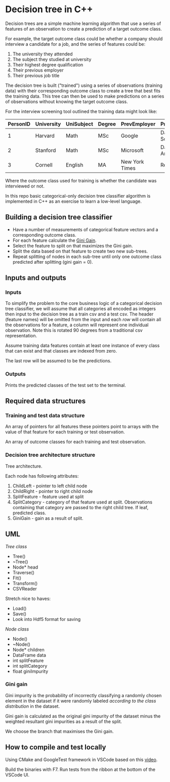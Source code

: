 # Decision tree in C++
Decision trees are a simple machine learning algorithm that use a series of features of an observation to create a prediction of a target outcome class.

For example, the target outcome class could be whether a company should interview a candidate for a job, and the series of features could be:

1. The university they attended
2. The subject they studied at university
3. Their highest degree qualification
4. Their previous employer
5. Their previous job title

The decision tree is built ("trained") using a series of observations (training data) with their corresponding outcome class to create a tree that best fits the training data. This tree can then be used to make predictions on a series of observations without knowing the target outcome class.

For the interview screening tool outlined the training data might look like:

| PersonID | University | UniSubject | Degree | PrevEmployer   | PrevTitle      | Interviewed |
|----------|------------|------------|--------|----------------|----------------|-------------|
| 1        | Harvard    | Math       | MSc    | Google         | Data Scientist | Yes         |
| 2        | Stanford   | Math       | MSc    | Microsoft      | Data Analyst   | Yes         |
| 3        | Cornell    | English    | MA     | New York Times | Reporter       | No          |

Where the outcome class used for training is whether the candidate was interviewed or not.

In this repo basic categorical-only decision tree classifier algorithm is implemented in C++ as an exercise to learn a low-level language.

## Building a decision tree classifier
- Have a number of measurements of categorical feature vectors and a corresponding outcome class.
- For each feature calculate the [Gini Gain](https://victorzhou.com/blog/gini-impurity/).
- Select the feature to split on that maximizes the Gini gain.
- Split the data based on that feature to create two new sub-trees.
- Repeat splitting of nodes in each sub-tree until only one outcome class predicted after splitting (gini gain = 0).

## Inputs and outputs
### Inputs
To simplify the problem to the core business logic of a categorical decision tree classifier, we will assume that all categories all encoded as integers then input to the decision tree as a train csv and a test csv. The header (feature names) will be omitted from the input and each *row* will contain all the observations for a feature, a column will represent one individual observation. Note this is rotated 90 degrees from a traditional csv representation.

Assume training data features contain at least one instance of every class that can exist and that classes are indexed from zero.

The last row will be assumed to be the predictions.

### Outputs
Prints the predicted classes of the test set to the terminal.

## Required data structures
### Training and test data structure


An array of pointers for all features these pointers point to arrays with the value of that feature for each training or test observation. 

An array of outcome classes for each training and test observation.

### Decision tree architecture structure
Tree architecture.

Each node has following attributes:
1. ChildLeft - pointer to left child node
2. ChildRight - pointer to right child node
3. SplitFeature - feature used at split
4. SplitCategory - category of that feature used at split. Observations containing that category are passed to the right child tree. If leaf, predicted class.
5. GiniGain - gain as a result of split.

## UML
*Tree class*
- Tree()
- ~Tree()
- Node* head
- Traverse()
- Fit()
- Transform()
- CSVReader

Stretch nice to haves:
- Load()
- Save()
- Look into Hdf5 format for saving

*Node class*
- Node()
- ~Node()
- Node* children
- DataFrame data
- int splitFeature
- int splitCategory
- float giniImpurity




### Gini gain
Gini impurity is the probability of incorrectly classifying a randomly chosen element in the dataset if it were randomly labeled *according to the class distribution* in the dataset.

Gini gain is calculated as the original gini impurity of the dataset minus the weighted resultant gini impurities as a result of the split.

We choose the branch that maximises the Gini gain.

## How to compile and test locally
Using CMake and GoogleTest framework in VSCode based on this [video](https://www.youtube.com/watch?v=Lp1ifh9TuFI).

Build the binaries with F7. Run tests from the ribbon at the bottom of the VSCode UI.
